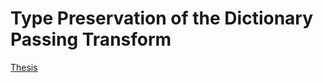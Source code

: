 # Type Preservation of the Dictionary Passing Transform

[Thesis](https://mari-w.github.io/bsc-thesis/thesis.pdf)
